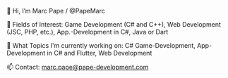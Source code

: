 
👋 Hi, I’m Marc Pape / @PapeMarc

👀 Fields of Interest: 
    Game Development (C# and C++), Web Development (JSC, PHP, etc.), 
    App.-Development in C#, Java or Dart

🌱 What Topics I'm currently working on: 
    C# Game-Development, 
    App-Development in C# and Flutter,
    Web Development
    
📫 Contact: marc.pape@pape-development.com
